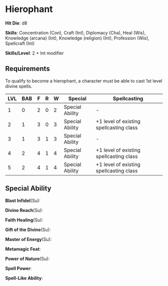 # Hierophant

**Hit Die**: d8

**Skills**: Concentration (Con), Craft (Int), Diplomacy (Cha), Heal (Wis), Knowledge (arcana) (Int), Knowledge (religion) (Int), Profession (Wis), Spellcraft (Int)

**Skills/Level**: 2 + Int modifier

## Requirements

To qualify to become a hierophant, a character must be able to cast 1st level divine spells.

LVL | BAB | F | R | W | Special | Spellcasting
--- | --- | - | - | - | ------- | ------------
1   | 0   | 2 | 0 | 2 | Special Ability | -
2   | 1   | 3 | 0 | 3 | Special Ability | +1 level of existing spellcasting class
3   | 1   | 3 | 1 | 3 | Special Ability | -
4   | 2   | 4 | 1 | 4 | Special Ability | +1 level of existing spellcasting class
5   | 2   | 4 | 1 | 4 | Special Ability | +1 level of existing spellcasting class



## Special Ability

**Blast Infidel**(Su):

**Divine Reach**(Su):

**Faith Healing**(Su):

**Gift of the Divine**(Su):

**Master of Energy**(Su):

**Metamagic Feat**:

**Power of Nature**(Su):

**Spell Power**:

**Spell-Like Ability**:


